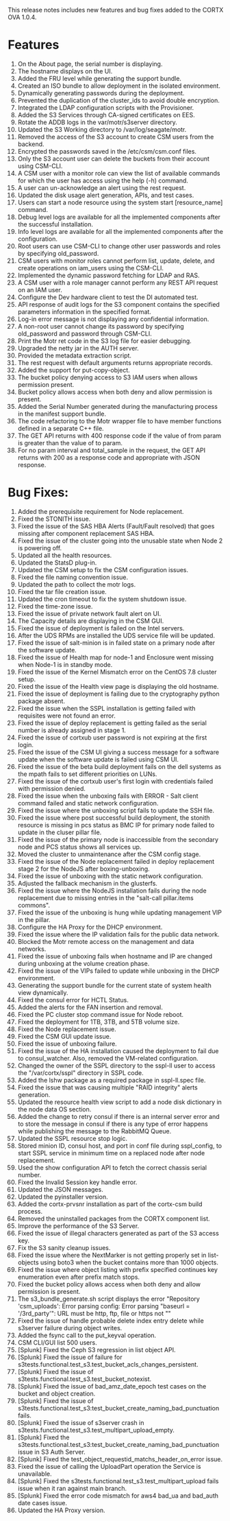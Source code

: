 This release notes  includes new features and bug fixes added to the CORTX OVA 1.0.4. 

# Features

 1. On the About page, the serial number is displaying.
 2. The hostname displays on the UI.
 3. Added the FRU level while generating the support bundle.
 4. Created an ISO bundle to allow deployment in the isolated environment.
 5. Dynamically generating passwords during the deployment.
 6. Prevented the duplication of the cluster_ids to avoid double encryption.
 7. Integrated the LDAP configuration scripts with the Provisioner.
 8. Added the S3 Services through CA-signed certificates on EES.
 9. Rotate the ADDB logs in the var/motr/s3server directory.
 10. Updated the S3 Working directory to /var/log/seagate/motr.
 11. Removed the access of the S3 account to create CSM users from the backend.
 12. Encrypted the passwords saved in the /etc/csm/csm.conf files.
 13. Only the S3 account user can delete the buckets from their account using CSM-CLI.
 14. A CSM user with a monitor role can view the list of available commands for which the user has access using the help (-h) command.
 15. A user can un-acknowledge an alert using the rest request.
 16. Updated the disk usage alert generation, APIs, and test cases.
 17. Users can start a node resource using the system start [resource_name] command.
 18. Debug level logs are available for all the implemented components after the successful installation.
 19. Info level logs are available for all the implemented components after the configuration.
 20. Root users can use CSM-CLI to change other user passwords and roles by specifying old_password.
 21. CSM users with monitor roles cannot perform list, update, delete, and create operations on iam_users using the CSM-CLI.
 22. Implemented the dynamic password fetching for LDAP and RAS.
 23. A CSM user with a role manager cannot perform any REST API request on an IAM user.
 24. Configure the Dev hardware client to test the DI automated test.
 25. API response of audit logs for the S3 component contains the specified parameters information in the specified format.
 26. Log-in error message is not displaying any confidential information.
 27. A non-root user cannot change its password by specifying old_password and password through CSM-CLI.
 28. Print the Motr ret code in the S3 log file for easier debugging.
 29. Upgraded the netty jar in the AUTH server.
 30. Provided the metadata extraction script.
 31. The rest request with default arguments returns appropriate records.
 32. Added the support for put-copy-object.
 33. The bucket policy denying access to S3 IAM users when allows permission present.
 34. Bucket policy allows access when both deny and allow permission is present.
 35. Added the Serial Number generated during the manufacturing process in the manifest support bundle.
 36. The code refactoring to the Motr wrapper file to have member functions defined in a separate C++ file.
 37. The GET API returns with 400 response code if the value of from param is greater than the value of to param.
 38. For no param interval and total_sample in the request, the GET API returns with 200 as a response code and appropriate with JSON response.

# Bug Fixes:

1. Added the prerequisite requirement for Node replacement.
2. Fixed the STONITH issue.
3. Fixed the issue of the SAS HBA Alerts (Fault/Fault resolved) that goes missing after component replacement SAS HBA.
4. Fixed the issue of the cluster going into the unusable state when Node 2 is powering off.
5. Updated all the health resources.
6. Updated the StatsD plug-in.
7. Updated the CSM setup to fix the CSM configuration issues.
8. Fixed the file naming convention issue.
9. Updated the path to collect the motr logs.
10. Fixed the tar file creation issue. 
11. Updated the cron timeout to fix the system shutdown issue. 
12. Fixed the time-zone issue.
13. Fixed the issue of private network fault alert on UI.
14. The Capacity details are displaying in the CSM GUI. 
15. Fixed the issue of deployment is failed on the Intel servers.
16. After the UDS RPMs are installed the UDS service file will be updated.
17. Fixed the issue of salt-minion is in failed state on a primary node after the software update.
18. Fixed the issue of Health map for node-1 and Enclosure went missing when Node-1 is in standby mode. 
19. Fixed the issue of the Kernel Mismatch error on the CentOS 7.8 cluster setup. 
20. Fixed the issue of the Health view page is displaying the old hostname.
21. Fixed the issue of deployment is failing due to the cryptography python package absent. 
22. Fixed the issue when the SSPL installation is getting failed with requisites were not found an error. 
23. Fixed the issue of deploy replacement is getting failed as the serial number is already assigned in stage 1. 
24. Fixed the issue of cortxub user password is not expiring at the first login. 
25. Fixed the issue of the CSM UI giving a success message for a software update when the software update is failed using CSM UI. 
26. Fixed the issue of the beta build deployment fails on the dell systems as the mpath fails to set different priorities on LUNs. 
27. Fixed the issue of the cortxub user's first login with credentials failed with permission denied. 
28. Fixed the issue when the unboxing fails with ERROR - Salt client command failed and static network configuration. 
29. Fixed the issue where the unboxing script fails to update the SSH file. 
30. Fixed the issue where post successful build deployment, the stonith resource is missing in pcs status as BMC IP for primary node failed to update in the cluser pillar file. 
31. Fixed the issue of the primary node is inaccessible from the secondary node and PCS status shows all services up. 
32. Moved the cluster to unmaintenance after the CSM config stage. 
33. Fixed the issue of the Node replacement failed in deploy replacement stage 2 for the NodeJS after boxing-unboxing. 
34. Fixed the issue of unboxing with the static network configuration. 
35. Adjusted the fallback mechanism in the glusterfs. 
36. Fixed the issue where the NodeJS installation fails during the node replacement due to missing entries in the "salt-call pillar.items commons". 
37. Fixed the issue of the unboxing is hung while updating management VIP in the pillar. 
38. Configure the HA Proxy for the DHCP environment. 
39. Fixed the issue where the IP validation fails for the public data network. 
40. Blocked the Motr remote access on the management and data networks. 
41. Fixed the issue of unboxing fails when hostname and IP are changed during unboxing at the volume creation phase. 
42. Fixed the issue of the VIPs failed to update while unboxing in the DHCP environment.
43. Generating the support bundle for the current state of system health view dynamically. 
44. Fixed the consul error for HCTL Status. 
45. Added the alerts for the FAN insertion and removal. 
46. Fixed the PC cluster stop command issue for Node reboot. 
47. Fixed the deployment for 1TB, 3TB, and 5TB volume size. 
48. Fixed the Node replacement issue. 
49. Fixed the CSM GUI update issue. 
50. Fixed the issue of unboxing failure. 
51. Fixed the issue of the HA installation caused the deployment to fail due to consul_watcher. Also, removed the VM-related configuration. 
52. Changed the owner of the SSPL directory to the sspl-ll user to access the "/var/cortx/sspl" directory in SSPL code. 
53. Added the lshw package as a required package in sspl-ll.spec file. 
54. Fixed the issue that was causing multiple "RAID integrity" alerts generation. 
55. Updated the resource health view script to add a node disk dictionary in the node data OS section. 
56. Added the change to retry consul if there is an internal server error and to store the message in consul if there is any type of error happens while publishing the message to the RabbitMQ Queue.
57. Updated the SSPL resource stop logic. 
58. Stored minion ID, consul host, and port in conf file during sspl_config, to start SSPL service in minimum time on a replaced node after node replacement. 
59. Used the show configuration API to fetch the correct chassis serial number. 
60. Fixed the Invalid Session key handle error.
61. Updated the JSON messages. 
62. Updated the pyinstaller version. 
63. Added the cortx-prvsnr installation as part of the cortx-csm build process. 
64. Removed the uninstalled packages from the CORTX component list. 
65. Improve the performance of the S3 Server. 
66. Fixed the issue of illegal characters generated as part of the S3 access key. 
67. Fix the S3 sanity cleanup issues. 
68. Fixed the issue where the NextMarker is not getting properly set in list-objects using boto3 when the bucket contains more than 1000 objects. 
69. Fixed the issue where object listing with prefix specified continues key enumeration even after prefix match stops. 
70. Fixed the bucket policy allows access when both deny and allow permission is present. 
71. The s3_bundle_generate.sh script displays the error "Repository 'csm_uploads': Error parsing config: Error parsing "baseurl = '/3rd_party'": URL must be http, ftp, file or https not ""
72. Fixed the issue of handle probable delete index entry delete while s3server failure during object writes.
73. Added the fsync call to the put_keyval operation.
74. CSM CLI/GUI list 500 users.
75. [Splunk] Fixed the Ceph S3 regression in list object API. 
76. [Splunk] Fixed the issue of failure for s3tests.functional.test_s3.test_bucket_acls_changes_persistent. 
77. [Splunk] Fixed the issue of s3tests.functional.test_s3.test_bucket_notexist. 
78. [Splunk] Fixed the issue of bad_amz_date_epoch test cases on the bucket and object creation. 
79. [Splunk] Fixed the issue of s3tests.functional.test_s3:test_bucket_create_naming_bad_punctuation fails.
80. [Splunk] Fixed the issue of s3server crash in s3tests.functional.test_s3.test_multipart_upload_empty. 
81. [Splunk] Fixed the s3tests.functional.test_s3:test_bucket_create_naming_bad_punctuation issue in S3 Auth Server. 
82. [Splunk] Fixed the test_object_requestid_matchs_header_on_error issue. 
83. Fixed the issue of calling the UploadPart operation the Service is unavailable. 
84. [Splunk] Fixed the s3tests.functional.test_s3.test_multipart_upload fails issue when it ran against main branch. 
85. [Splunk] Fixed the error code mismatch for aws4 bad_ua and bad_auth date cases issue. 
86. Updated the HA Proxy version. 
